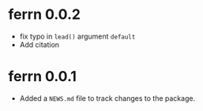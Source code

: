 # ferrn 0.0.2

* fix typo in `lead()` argument `default`
* Add citation

# ferrn 0.0.1

* Added a `NEWS.md` file to track changes to the package.
